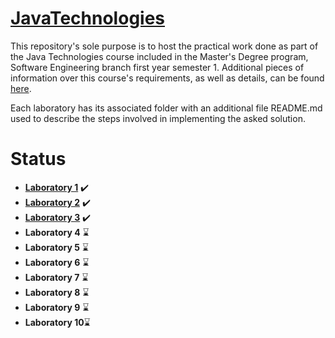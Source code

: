 

# [JavaTechnologies](https://profs.info.uaic.ro/~acf/tj/Fisa%20disciplinei%20-%20Tehnologii%20Java%20%28en%29.pdf)

This repository's sole purpose is to host the practical work done as part of the Java Technologies course included in the Master's Degree program, Software Engineering branch first year semester 1. Additional pieces of information over this course's requirements, as well as details, can be found [here](https://profs.info.uaic.ro/~acf/tj/).

Each laboratory has its associated folder with an additional file README.md used to describe the steps involved in implementing the asked solution.

# Status

 - **[Laboratory 1](https://profs.info.uaic.ro/~acf/tj/labs/lab_01.html)** ✔️
 - **[Laboratory 2](https://profs.info.uaic.ro/~acf/tj/labs/lab_02.html)** ✔️
 - **[Laboratory 3](https://github.com/IonitaCatalin/JavaTechnologies/tree/main/Labs3)** ✔️
 - **Laboratory 4** ⌛
 - **Laboratory 5** ⌛
 - **Laboratory 6** ⌛
 - **Laboratory 7** ⌛
 - **Laboratory 8** ⌛
 - **Laboratory 9** ⌛
 - **Laboratory 10**⌛
